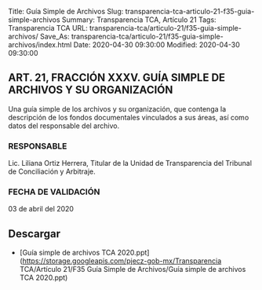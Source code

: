 Title: Guía Simple de Archivos
Slug: transparencia-tca-articulo-21-f35-guia-simple-archivos
Summary: Transparencia TCA, Artículo 21
Tags: Transparencia TCA
URL: transparencia-tca/articulo-21/f35-guia-simple-archivos/
Save_As: transparencia-tca/articulo-21/f35-guia-simple-archivos/index.html
Date: 2020-04-30 09:30:00
Modified: 2020-04-30 09:30:00


## ART. 21, FRACCIÓN XXXV. GUÍA SIMPLE DE ARCHIVOS Y SU ORGANIZACIÓN

Una guía simple de los archivos y su organización, que contenga la descripción de los fondos documentales vinculados a sus áreas, así como datos del responsable del archivo.


### RESPONSABLE

Lic. Liliana Ortiz Herrera, Titular de la Unidad de Transparencia del Tribunal de Conciliación y Arbitraje.


### FECHA DE VALIDACIÓN

03 de abril del 2020



## Descargar


* [Guía simple de archivos TCA 2020.ppt](https://storage.googleapis.com/pjecz-gob-mx/Transparencia TCA/Artículo 21/F35 Guía Simple de Archivos/Guía simple de archivos TCA 2020.ppt)


